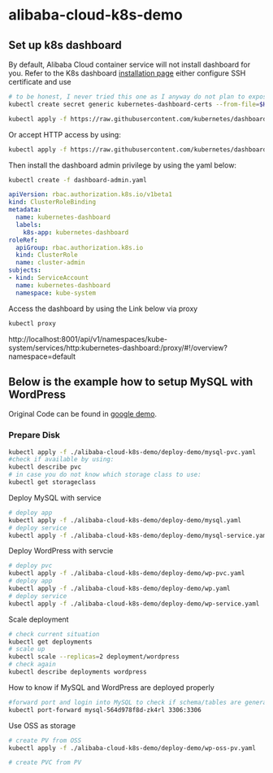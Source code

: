 # alibaba-cloud-k8s-demo

## Set up k8s dashboard
By default, Alibaba Cloud container service will not install dashboard for you.
Refer to the K8s dashboard [installation page](https://github.com/kubernetes/dashboard/wiki/Installation) either configure SSH certificate and use

```bash
# to be honest, I never tried this one as I anyway do not plan to expose dashboard publicly.
kubectl create secret generic kubernetes-dashboard-certs --from-file=$HOME/certs -n kube-system

kubectl apply -f https://raw.githubusercontent.com/kubernetes/dashboard/v1.10.1/src/deploy/recommended/kubernetes-dashboard.yaml
```
Or accept HTTP access by using:

```bash
kubectl apply -f https://raw.githubusercontent.com/kubernetes/dashboard/v1.10.1/src/deploy/alternative/kubernetes-dashboard.yaml
```

Then install the dashboard admin privilege by using the yaml below:

```bash
kubectl create -f dashboard-admin.yaml
```

```yaml
apiVersion: rbac.authorization.k8s.io/v1beta1
kind: ClusterRoleBinding
metadata:
  name: kubernetes-dashboard
  labels:
    k8s-app: kubernetes-dashboard
roleRef:
  apiGroup: rbac.authorization.k8s.io
  kind: ClusterRole
  name: cluster-admin
subjects:
- kind: ServiceAccount
  name: kubernetes-dashboard
  namespace: kube-system
```

Access the dashboard by using the Link below via proxy

```bash
kubectl proxy
```

http://localhost:8001/api/v1/namespaces/kube-system/services/http:kubernetes-dashboard:/proxy/#!/overview?namespace=default

## Below is the example how to setup MySQL with WordPress
Original Code can be found in [google demo](https://github.com/GoogleCloudPlatform/kubernetes-engine-samples).

### Prepare Disk

```bash
kubectl apply -f ./alibaba-cloud-k8s-demo/deploy-demo/mysql-pvc.yaml
#check if available by using:
kubectl describe pvc
# in case you do not know which storage class to use:
kubectl get storageclass
```

Deploy MySQL with service
```bash
# deploy app
kubectl apply -f ./alibaba-cloud-k8s-demo/deploy-demo/mysql.yaml
# deploy service
kubectl apply -f ./alibaba-cloud-k8s-demo/deploy-demo/mysql-service.yaml

```

Deploy WordPress with servcie

```bash
# deploy pvc
kubectl apply -f ./alibaba-cloud-k8s-demo/deploy-demo/wp-pvc.yaml
# deploy app
kubectl apply -f ./alibaba-cloud-k8s-demo/deploy-demo/wp.yaml
# deploy service
kubectl apply -f ./alibaba-cloud-k8s-demo/deploy-demo/wp-service.yaml

```

Scale deployment
```bash
# check current situation
kubectl get deployments
# scale up
kubectl scale --replicas=2 deployment/wordpress
# check again
kubectl describe deployments wordpress
```

How to know if MySQL and WordPress are deployed properly

```bash
#forward port and login into MySQL to check if schema/tables are generated (root/Aliyun2019)
kubectl port-forward mysql-564d978f8d-zk4rl 3306:3306
```

Use OSS as storage

```bash
# create PV from OSS
kubectl apply -f ./alibaba-cloud-k8s-demo/deploy-demo/wp-oss-pv.yaml

# create PVC from PV

```